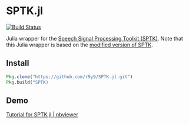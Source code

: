 # SPTK.jl

[![Build Status](https://travis-ci.org/r9y9/SPTK.jl.svg?branch=master)](https://travis-ci.org/r9y9/SPTK.jl)

Julia wrapper for the [Speech Signal Processing Toolkit (SPTK)](http://sp-tk.sourceforge.net/). Note that this Julia wrapper is based on the [modified version of SPTK](https://github.com/r9y9/SPTK).

## Install

```julia
Pkg.clone("https://github.com/r9y9/SPTK.jl.git")
Pkg.build("SPTK)
```

## Demo

[Tutorial for SPTK.jl | nbviewer](http://nbviewer.ipython.org/github/r9y9/SPTK.jl/blob/master/doc/Tutorial%20for%20SPTK.jl.ipynb)
